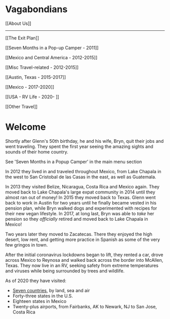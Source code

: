 # Vagabondians

[[About Us]]

---

[[The Exit Plan]]

[[Seven Months in a Pop-up Camper - 2011]]

[[Mexico and Central America - 2012-2015]]

[[Misc Travel-related - 2012-2015]]

[[Austin, Texas - 2015-2017]]

[[Mexico - 2017-2020]]

[[USA - RV Life - 2020- ]]

[[Other Travel]]

# Welcome

Shortly after Glenn's 50th birthday, he and his wife, Bryn, quit their jobs and went traveling. They spent the first year seeing the amazing sights and sounds of their home country.

See 'Seven Months in a Popup Camper' in the main menu section

In 2012 they lived in and traveled throughout Mexico, from Lake Chapala in the west to San Cristobal de las Casas in the east, as well as Guatemala.

In 2013 they visited Belize, Nicaragua, Costa Rica and Mexico again. They moved back to Lake Chapala's large expat community in 2014 until they almost ran out of money! In 2015 they moved back to Texas. Glenn went back to work in Austin for two years until he finally became vested in his pension plan, while Bryn walked dogs and experimented with recipes for their new vegan lifestyle. In 2017, at long last, Bryn was able to *take* her pension so they *officially* retired and moved back to Lake Chapala in Mexico!

Two years later they moved to Zacatecas. There they enjoyed the high desert, low rent, and getting more practice in Spanish as some of the very few gringos in town.

After the initial coronavirus lockdowns began to lift, they rented a car, drove across Mexico to Reynosa and walked back across the border into McAllen, Texas. They now live in an RV, seeking safety from extreme temperatures and viruses while being surrounded by trees and wildlife. 

As of 2020 they have visited:

- [Seven countries](https://vagabondians.com/#), by land, sea and air
- Forty-three states in the U.S.
- Eighteen states in Mexico
- Twenty-plus airports, from Fairbanks, AK to Newark, NJ to San Jose, Costa Rica